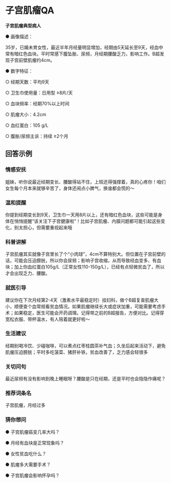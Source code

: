 # 子宫肌瘤QA

**子宫肌瘤典型病人**

● 画像描述：

35岁，已婚未育女性，最近半年月经量明显增加，经期由5天延长至9天，经血中常有暗红色血块。平时常感下腹坠胀、尿频，月经期腰酸乏力，影响工作。B超发现子宫前壁肌瘤约4cm。

● 数字特征：

  ○ 经期天数：平均9天

  ○ 卫生巾使用量：日用型 ≥8片/天

  ○ 血块频率：经期70%以上时间

  ○ 肌瘤大小：4.2cm

  ○ 血红蛋白：105 g/L

  ○ 腹胀/尿频主诉：持续 ≥2个月

## 回答示例

### 情感安抚

姐妹，听你说最近经期变长、腰酸得站不住，上班还得强撑着，真的心疼你！咱们女生每个月本来就够辛苦了，身体还闹点小脾气，换谁都会慌的～

### 温和提醒

你提到经期变长到9天，卫生巾一天用8片以上，还有暗红色血块，这些可能是身体在悄悄提醒“该关注下子宫健康啦”！比如子宫肌瘤、内膜问题都可能引起这些变化，别太担心，但需要重视起来哦

### 科普讲解

子宫肌瘤其实就像子宫里长了个“小肉球”，4cm不算特别大。但位置在子宫前壁的话，可能会压迫膀胱，所以你会尿频；影响子宫收缩，从而导致经血变多、有血块；加上你血红蛋白105g/L（正常女性110-150g/L），已经有点轻微贫血了，所以才会出现乏力、腰酸。

### 就医引导

建议你在下次月经第2-4天（激素水平最稳定时）挂妇科，做个B超复查肌瘤大小，顺便查个血常规看贫血情况。如果肌瘤继续长大或症状加重，可能需要考虑手术；如果稳定，医生可能会开药调理。记得带之前的B超报告，方便对比。记得穿宽松衣服、带杯温水，有人陪着就更好啦～

### 生活建议

经期别喝冷饮、少碰咖啡，可以煮点红枣桂圆茶补气血；久坐后起来活动下，避免肌瘤压迫膀胱；平时多吃菠菜、猪肝补铁，贫血改善了，乏力感会轻很多

### 关切问句

最近尿频有没有影响到晚上睡眠呀？腰酸是只在经期，还是平时也会隐隐作痛呢？

### 推荐词条名

子宫肌瘤，月经过多

### 猜你想问

● 子宫肌瘤癌变几率大吗？

● 月经有血块是正常现象吗？

● 女性贫血吃什么？

● 肌瘤多大需要手术？

● 子宫肌瘤会影响怀孕吗？